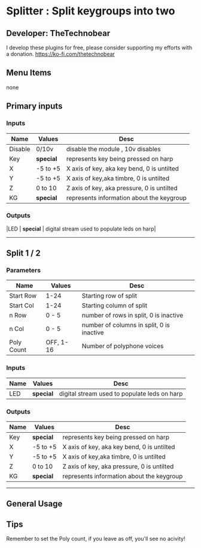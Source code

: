 # Splitter : Split keygroups into two


## Developer: TheTechnobear
I develop these plugins for free, please consider supporting my efforts with a donation.
https://ko-fi.com/thetechnobear


## Menu Items
none


## Primary inputs 

### Inputs
|Name | Values|Desc|
|---|---|---|
|Disable| 0/10v| disable the module , 10v disables|
|Key| **special** |represents key being pressed on harp|
|X| -5 to +5| X axis of key,  aka key bend, 0 is untilted|
|Y| -5 to +5| X  axis of key,aka timbre, 0 is untilted|
|Z| 0 to 10| Z axis of key, aka pressure, 0 is untilted|
|KG| **special** |represents information about the keygroup|

### Outputs
|LED | **special** | digital stream used to populate leds on harp|


--------
## Split 1 / 2

### Parameters
|Name | Values |Desc|
|---|---|---|
|Start Row| 1-24| Starting row of split |
|Start Col| 1-24| Starting column of split |
|n Row| 0 - 5| number of rows in split, 0 is inactive |
|n Col| 0 - 5| number of columns in split, 0 is inactive|
|Poly Count| OFF, 1-16 |Number of polyphone voices |

### Inputs
|Name | Values|Desc|
|---|---|---|
|LED | **special** | digital stream used to populate leds on harp|


### Outputs
|Name | Values|Desc|
|---|---|---|
|Key| **special** |represents key being pressed on harp|
|X| -5 to +5| X axis of key,  aka key bend, 0 is untilted|
|Y| -5 to +5| X  axis of key,aka timbre, 0 is untilted|
|Z| 0 to 10| Z axis of key, aka pressure, 0 is untilted|
|KG| **special** |represents information about the keygroup|

------------------------------------------------------------------------------

## General Usage 


## Tips
Remember to set the Poly count, if you leave as off, you'll see no acivity! 


